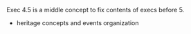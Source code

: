 Exec 4.5 is a middle concept to fix contents of execs before 5.

* heritage concepts and events organization